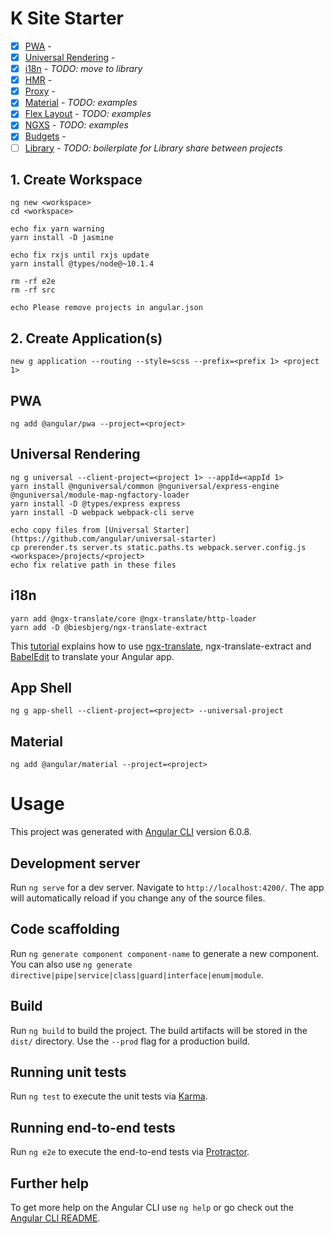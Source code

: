 # K Site Starter

- [x] [PWA](https://blog.angulartraining.com/progressive-web-apps-for-angular-6-and-beyond-f7e4b9a2f9fa) - 
- [x] [Universal Rendering](https://github.com/angular/angular-cli/wiki/stories-universal-rendering) - 
- [x] [i18n](http://www.ngx-translate.com/) - _TODO: move to library_
- [x] [HMR](https://github.com/angular/angular-cli/wiki/stories-configure-hmr) - 
- [x] [Proxy](https://github.com/angular/angular-cli/wiki/stories-proxy) - 
- [x] [Material](https://github.com/angular/material2) - _TODO: examples_
- [x] [Flex Layout](https://github.com/angular/flex-layout) - _TODO: examples_
- [x] [NGXS](https://github.com/ngxs/store) - _TODO: examples_
- [x] [Budgets](https://github.com/angular/angular-cli/wiki/stories-budgets) - 
- [ ] [Library](https://github.com/angular/angular-cli/wiki/stories-create-library) - _TODO: boilerplate for Library share between projects_

## 1. Create Workspace

```
ng new <workspace>
cd <workspace>

echo fix yarn warning
yarn install -D jasmine

echo fix rxjs until rxjs update
yarn install @types/node@~10.1.4

rm -rf e2e
rm -rf src

echo Please remove projects in angular.json

```

## 2. Create Application(s)

```
new g application --routing --style=scss --prefix=<prefix 1> <project 1>

```

## PWA

```
ng add @angular/pwa --project=<project>
```

## Universal Rendering

```
ng g universal --client-project=<project 1> --appId=<appId 1>
yarn install @nguniversal/common @nguniversal/express-engine @nguniversal/module-map-ngfactory-loader
yarn install -D @types/express express 
yarn install -D webpack webpack-cli serve

echo copy files from [Universal Starter](https://github.com/angular/universal-starter)
cp prerender.ts server.ts static.paths.ts webpack.server.config.js <workspace>/projects/<project>
echo fix relative path in these files  
```

## i18n
```
yarn add @ngx-translate/core @ngx-translate/http-loader
yarn add -D @biesbjerg/ngx-translate-extract
```
This [tutorial](https://www.codeandweb.com/babeledit/tutorials/how-to-translate-your-angular-app-with-ngx-translate) explains how to use [ngx-translate](http://www.ngx-translate.com/), ngx-translate-extract and [BabelEdit](https://www.codeandweb.com/babeledit) to translate your Angular app.

## App Shell

```
ng g app-shell --client-project=<project> --universal-project
```

## Material

```
ng add @angular/material --project=<project>
```

# Usage

This project was generated with [Angular CLI](https://github.com/angular/angular-cli) version 6.0.8.

## Development server

Run `ng serve` for a dev server. Navigate to `http://localhost:4200/`. The app will automatically reload if you change any of the source files.

## Code scaffolding

Run `ng generate component component-name` to generate a new component. You can also use `ng generate directive|pipe|service|class|guard|interface|enum|module`.

## Build

Run `ng build` to build the project. The build artifacts will be stored in the `dist/` directory. Use the `--prod` flag for a production build.

## Running unit tests

Run `ng test` to execute the unit tests via [Karma](https://karma-runner.github.io).

## Running end-to-end tests

Run `ng e2e` to execute the end-to-end tests via [Protractor](http://www.protractortest.org/).

## Further help

To get more help on the Angular CLI use `ng help` or go check out the [Angular CLI README](https://github.com/angular/angular-cli/blob/master/README.md).
